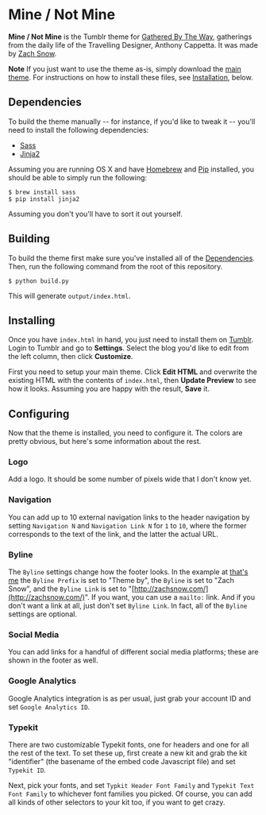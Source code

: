 # Mine / Not Mine

**Mine / Not Mine** is the Tumblr theme for [Gathered By The Way](http://gatheredbytheway.com/),
gatherings from the daily life of the Travelling Designer, Anthony Cappetta.
It was made by [Zach Snow](http://zachsnow.com/).

**Note** If you just want to use the theme as-is, simply download the
[main theme](https://github.com/zachsnow/mine-not-mine/tree/master/output/index.html).
For instructions on how to install these files, see [Installation](#installation),
below.

## <a name="dependencies"></a>Dependencies

To build the theme manually -- for instance, if you'd like to tweak
it -- you'll need to install the following dependencies:

  * [Sass](http://sass-lang.com/)
  * [Jinja2](http://www.pocoo.org/projects/jinja2/#jinja2)

Assuming you are running OS X and have [Homebrew](http://mxcl.github.com/homebrew/) and
[Pip](http://www.pip-installer.org/en/latest/) installed, you should
be able to simply run the following:

    $ brew install sass
    $ pip install jinja2

Assuming you don't you'll have to sort it out yourself.

## <a name="building"></a>Building

To build the theme first make sure you've installed all of the
[Dependencies](#dependencies). Then, run the following command from the
root of this repository.

    $ python build.py
    
This will generate `output/index.html`.

## <a name="installation"></a>Installing

Once you have `index.html` in hand, you just
need to install them on [Tumblr](http://tumblr.com). Login to Tumblr
and go to **Settings**. Select the blog you'd like to edit from the left
column, then click **Customize**.

First you need to setup your main theme. Click **Edit HTML** and overwrite
the existing HTML with the contents of `index.html`, then **Update Preview**
to see how it looks. Assuming you are happy with the result, **Save** it.

## <a name="configuring"></a>Configuring

Now that the theme is installed, you need to configure it.  The colors
are pretty obvious, but here's some information about the rest.

### Logo

Add a logo. It should be some number of pixels wide that I don't know yet.

### Navigation

You can add up to 10 external navigation links to the header navigation
by setting `Navigation N` and `Navigation Link N` for `1` to `10`, where
the former corresponds to the text of the link, and the latter the actual
URL.

### Byline

The `Byline` settings change how the footer looks.  In the example
at [that's me](http://therealzachsnow.tumblr.com) the `Byline Prefix`
is set to "Theme by", the `Byline` is set to "Zach Snow", and the
`Byline Link` is set to "[http://zachsnow.com/](http://zachsnow.com/)".
If you want, you can use a `mailto:` link.  And if you don't want a link
at all, just don't set `Byline Link`. In fact, all of the `Byline` settings
are optional.

### Social Media

You can add links for a handful of different social media platforms;
these are shown in the footer as well.

### Google Analytics

Google Analytics integration is as per usual, just grab your account
ID and set `Google Analytics ID`.

### Typekit

There are two customizable Typekit fonts, one for headers and one for
all the rest of the text. To set these up, first create a new kit and
grab the kit "identifier" (the basename of the embed code Javascript file)
and set `Typekit ID`.

Next, pick your fonts, and set `Typkit Header Font Family` and `Typekit Text Font Family`
to whichever font families you picked. Of course, you can add all kinds of
other selectors to your kit too, if you want to get crazy.
